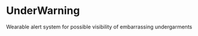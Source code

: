 UnderWarning
============

Wearable alert system for possible visibility of embarrassing undergarments

